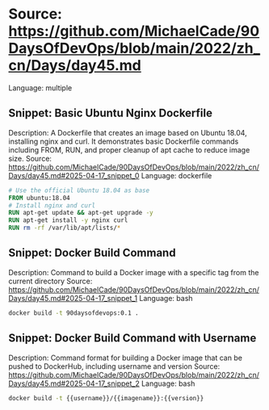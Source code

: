# Source: https://github.com/MichaelCade/90DaysOfDevOps/blob/main/2022/zh_cn/Days/day45.md
Language: multiple

## Snippet: Basic Ubuntu Nginx Dockerfile
Description: A Dockerfile that creates an image based on Ubuntu 18.04, installing nginx and curl. It demonstrates basic Dockerfile commands including FROM, RUN, and proper cleanup of apt cache to reduce image size.
Source: https://github.com/MichaelCade/90DaysOfDevOps/blob/main/2022/zh_cn/Days/day45.md#2025-04-17_snippet_0
Language: dockerfile

```dockerfile
# Use the official Ubuntu 18.04 as base
FROM ubuntu:18.04
# Install nginx and curl
RUN apt-get update && apt-get upgrade -y
RUN apt-get install -y nginx curl
RUN rm -rf /var/lib/apt/lists/*
```

## Snippet: Docker Build Command
Description: Command to build a Docker image with a specific tag from the current directory
Source: https://github.com/MichaelCade/90DaysOfDevOps/blob/main/2022/zh_cn/Days/day45.md#2025-04-17_snippet_1
Language: bash

```bash
docker build -t 90daysofdevops:0.1 .
```

## Snippet: Docker Build Command with Username
Description: Command format for building a Docker image that can be pushed to DockerHub, including username and version
Source: https://github.com/MichaelCade/90DaysOfDevOps/blob/main/2022/zh_cn/Days/day45.md#2025-04-17_snippet_2
Language: bash

```bash
docker build -t {{username}}/{{imagename}}:{{version}}
```